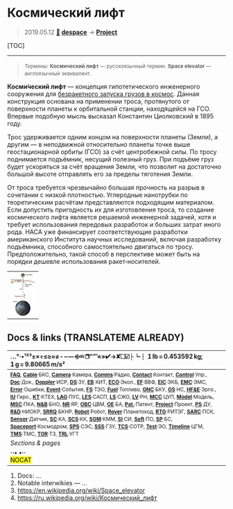 # Космический лифт
> 2019.05.12 **[🚀](../index/index.md) [despace](index.md)** → **[Project](project.md)**

[TOC]

---

> <small>*Термины:* **Космический лифт** — русскоязычный термин. **Space elevator** — англоязычный эквивалент.</small>

**Косми́ческий лифт** — концепция гипотетического инженерного сооружения для [безракетного запуска грузов в космос](nrs.md). Данная конструкция основана на применении троса, протянутого от поверхности планеты к орбитальной станции, находящейся на ГСО. Впервые подобную мысль высказал Константин Циолковский в 1895 году.

Трос удерживается одним концом на поверхности планеты (Земли), а другим — в неподвижной относительно планеты точке выше геостационарной орбиты (ГСО) за счёт центробежной силы. По тросу поднимается подъёмник, несущий полезный груз. При подъёме груз будет ускоряться за счёт вращения Земли, что позволит на достаточно большой высоте отправлять его за пределы тяготения Земли.

От троса требуется чрезвычайно большая прочность на разрыв в сочетании с низкой плотностью. Углеродные нанотрубки по теоретическим расчётам представляются подходящим материалом. Если допустить пригодность их для изготовления троса, то создание космического лифта является решаемой инженерной задачей, хотя и требует использования передовых разработок и больших затрат иного рода. НАСА уже финансирует соответствующие разработки американского Института научных исследований, включая разработку подъёмника, способного самостоятельно двигаться по тросу. Предположительно, такой способ в перспективе может быть на порядки дешевле использования ракет‑носителей.

||
|:--|
| [![](f/project/a/ais/space_elevator_pic1_thumb.jpg)](f/project/a/ais/space_elevator_pic1.png) |



<p style="page-break-after:always"> </p>

## Docs & links (TRANSLATEME ALREADY)
|…°·•¹²³±×÷≤≥≈≠ ‑ −— ⎆✉ ❐“”’«»✔→✘☐☑├┕┆ 1 lb = 0.453592 kg; 1 g = 9.80665 m/s²|
|:--|
|<small>**[FAQ](faq.md)**, **[Cable](cable.md)**·БКС, **[Camera](cam.md)**·Камера, **[Comms](comms.md)**·Радио, **[Contact](contact.md)**·Контакт, **[Control](control.md)**·Упр., **[Doc](doc.md)**·Док., **[Doppler](doppler.md)**·ИСР, **[DS](ds.md)**·ЗУ, **[EB](eb.md)**·ХИТ, **[ECO](ecology.md)**·Экол., **[EF](ef.md)**·ВВФ, **[ElC](elc.md)**·ЭКБ, **[EMC](emc.md)**·ЭМС, **[Error](error.md)**·Ошибки, **[Event](event.md)**·События, **[FS](fs.md)**·ТЭО, **[Fuel](fuel.md)**·Топливо, **[GNC](gnc.md)**·БКУ, **[GS](scs.md)**·НС, **[HF&E](hfe.md)**·Эрго., **[IU](iu.md)**·Гиро., **[KT](kt.md)**·КТЕХ, **[LAG](lag.md)**·ПУC, **[LES](les.md)**·САСП, **[LS](ls.md)**·СЖО, **[LV](lv.md)**·РН, **[MCC](mcc.md)**·ЦУП, **[Model](model.md)**·Модель, **[MSC](sc.md)**·ПКА, **[N&B](nnb.md)**·БНО, **[NR](nr.md)**·ЯР, **[OBC](obc.md)**·ЦВМ, **[OE](oe.md)**·БА, **[Pat.](патент.md)**·Патент, **[Project](project.md)**·Проект, **[PS](ps.md)**·ДУ, **[R&D](rnd.md)**·НИОКР, **[SRRQ](srrq.md)**·БКНР, **[Robot](robotics.md)**·Робот, **[Rover](rover.md)**·Планетоход, **[RTG](rtg.md)**·РИТЭГ, **[SARC](sarc.md)**·ПСК, **[Sensor](sensor.md)**·Датчик, **[SC](sc.md)**·КА, **[SCS](scs.md)**·КК, **[SGM](sgm.md)**·КММ, **[SI](si.md)**·СИ, **[Soft](soft.md)**·ПО, **[SP](sp.md)**·БС, **[Spaceport](spaceport.md)**·Космодром, **[SPS](sps.md)**·СЭС, **[SSS](sss.md)**·ГЗУ, **[TCS](tcs.md)**·СОТР, **[Test](test.md)**·ЭО, **[Timeline](timeline.md)**·ЦГМ, **[TMS](tms.md)**·ТМС, **[TOR](tor.md)**·ТЗ, **[TRL](trl.md)**·УГТ</small>|
|*Sections & pages*|
|**··• [](.md) •··**<br> <mark>NOCAT</mark> |

   1. Docs: …
   1. Notable interwikies — …
   1. <https://en.wikipedia.org/wiki/Space_elevator>
   1. <https://ru.wikipedia.org/wiki/Космический_лифт>
